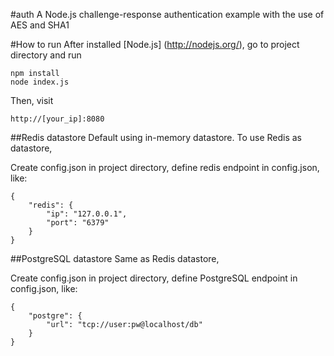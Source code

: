 #auth
A Node.js challenge-response authentication example with the use of AES and SHA1

#How to run
After installed [Node.js] (http://nodejs.org/), go to project directory and run
```
npm install
node index.js
```
Then, visit
```
http://[your_ip]:8080
```

##Redis datastore
Default using in-memory datastore. To use Redis as datastore,

Create config.json in project directory, define redis endpoint in config.json, like:
```
{
	"redis": {
		"ip": "127.0.0.1",
		"port": "6379"
	}
}
```

##PostgreSQL datastore
Same as Redis datastore,

Create config.json in project directory, define PostgreSQL endpoint in config.json, like:
```
{
	"postgre": {
		"url": "tcp://user:pw@localhost/db"
	}
}
```
